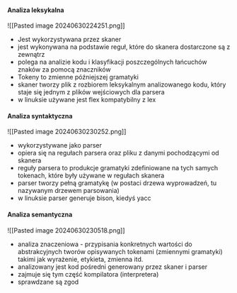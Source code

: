 

#### Analiza leksykalna 
![[Pasted image 20240630224251.png]]

- Jest wykorzystywana przez skaner
- jest wykonywana na podstawie reguł, które do skanera dostarczone są z zewnątrz
- polega na analizie kodu i klasyfikacji poszczególnych łańcuchów znaków za pomocą znaczników
- Tokeny to zmienne późniejszej gramatyki
- skaner tworzy plik z rozbiorem leksykalnym analizowanego kodu, który staje się jednym z plików wejściowych dla parsera
- w linuksie używane jest flex kompatybilny z lex

#### Analiza syntaktyczna
![[Pasted image 20240630230252.png]]
- wykorzystywane jako parser
- opiera się na regułach parsera oraz pliku z danymi pochodzącymi od skanera
- reguły parsera to produkcje gramatyki zdefiniowane na tych samych tokenach, które były używane w regułach skanera
- parser tworzy pełną gramatykę (w postaci drzewa wyprowadzeń, tu nazywanym drzewem parsowania)
- w linuksie parser generuje bison, kiedyś yacc


#### Analiza semantyczna
![[Pasted image 20240630230518.png]]
- analiza znaczeniowa - przypisania konkretnych wartości do abstrakcyjnych tworów opisywanych tokenami (zmiennymi gramatyki) takimi jak wyrażenie, etykieta, zmienna itd. 
- analizowany jest kod pośredni generowany przez skaner i parser
- zajmuje się tym część kompilatora (interpretera)
- sprawdzane są zgod